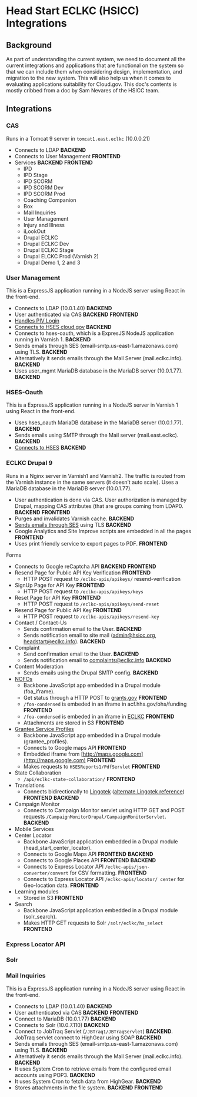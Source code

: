 # Head Start ECLKC (HSICC) Integrations

## Background

As part of understanding the current system, we need to document all the current integrations and applications that are functional on the system so that we can include them when considering design, implementation, and migration to the new system. This will also help us when it comes to evaluating applications suitability for Cloud.gov.
This doc's contents is mostly cribbed from a doc by Sam Nevares of the HSICC team.

## Integrations

### CAS

Runs in a Tomcat 9 server in `tomcat1.east.eclkc` (10.0.0.21)

* Connects to LDAP **BACKEND**
* Connects to User Management **FRONTEND**
* Services **BACKEND** **FRONTEND**
  * IPD
  * IPD Stage
  * IPD SCORM
  * IPD SCORM Dev
  * IPD SCORM Prod
  * Coaching Companion
  * Box
  * Mail Inquiries
  * User Management
  * Injury and Illness
  * iLookOut
  * Drupal ECLKC
  * Drupal ECLKC Dev
  * Drupal ECLKC Stage
  * Drupal ELCKC Prod (Varnish 2)
  * Drupal Demo 1, 2 and 3

### User Management

This is a ExpressJS application running in a NodeJS server using React in the front-end.

* Connects to LDAP (10.0.1.40) **BACKEND**
* User authenticated via CAS **BACKEND** **FRONTEND**
* [Handles PIV Login](https://secure.eclkc.ohs.acf.hhs.gov)
* [Connects to HSES cloud.gov](https://piv-hses-ohs-acf-hhs.app.cloud.gov) **BACKEND**
* Connects to hses-oauth, which is a ExpresJS NodeJS application running in Varnish 1. **BACKEND**
* Sends emails through SES (email-smtp.us-east-1.amazonaws.com) using TLS. **BACKEND**
* Alternatively it sends emails through the Mail Server (mail.eclkc.info). **BACKEND**
* Uses user_mgmt MariaDB database in the MariaDB server (10.0.1.77). **BACKEND**

### HSES-Oauth

This is a ExpressJS application running in a NodeJS server in Varnish 1 using React in the front-end.

* Uses hses_oauth MariaDB database in the MariaDB server (10.0.1.77). **BACKEND**
* Sends emails using SMTP through the Mail server (mail.east.eclkc). **BACKEND**
* [Connects to HSES](https://hses.ohs.acf.hhs.gov) **BACKEND**

### ECLKC Drupal 9

Runs in a Nginx server in Varnish1 and Varnish2. The traffic is routed from the Varnish instance in the same servers (it doesn’t auto scale). Uses a MariaDB database in the MariaDB server (10.0.1.77).

* User authentication is done via CAS. User authorization is managed by Drupal, mapping CAS attributes (that are groups coming from LDAP0. **BACKEND** **FRONTEND**
* Purges and invalidates Varnish cache. **BACKEND**
* [Sends emails through SES](email-smtp.us-east-1.amazonaws.com) using TLS **BACKEND**
* Google Analytics and Site Improve scripts are embedded in all the pages **FRONTEND**
* Uses print friendly service to export pages to PDF. **FRONTEND**

Forms

* Connects to Google reCaptcha API **BACKEND** **FRONTEND**
* Resend Page for Public API Key Verification **FRONTEND**
  * HTTP POST request to `/eclkc-apis/apikeys/` resend-verification
* SignUp Page for API Key **FRONTEND**
  * HTTP POST request to `/eclkc-apis/apikeys/keys`
* Reset Page for API Key **FRONTEND**
  * HTTP POST request to `/eclkc-apis/apikeys/send-reset`
* Resend Page for Public API Key **FRONTEND**
  * HTTP POST request to `/eclkc-apis/apikeys/resend-key`
* Contact / Contact-Us
  * Sends confirmation email to the User. **BACKEND**
  * Sends notification email to site mail (admin@hsicc.org, headstart@eclkc.info). **BACKEND**
* Complaint
  * Send confirmation email to the User. **BACKEND**
  * Sends notification email to complaints@eclkc.info **BACKEND**
* Content Moderation
  * Sends emails using the Drupal SMTP config. **BACKEND**
* [NOFOs](https://eclkc.ohs.acf.hhs.gov/foa-condensed)
  * Backbone JavaScript app embedded in a Drupal module (foa_iframe).
  * Get status through a HTTP POST to [grants.gov](http://www.grants.gov) **FRONTEND**
  * `/foa-condensed` is embeded in an iframe in acf.hhs.gov/ohs/funding **FRONTEND**
  * `/foa-condensed` is embeded in an iframe in [ECLKC](https://eclkc.ohs.acf.hhs.gov/grant-application/article/notice-funding-opportunity-nofo-locator) **FRONTEND**
  * Attachments are stored in S3 **FRONTEND**
* [Grantee Service Profiles](https://eclkc.ohs.acf.hhs.gov/federal-monitoring/report/grantee-service-profiles )
  * Backbone JavaScript app embedded in a Drupal module (grantee_profiles).
  * Connects to Google maps API **FRONTEND**
  * Embedded iframe from [http://maps.google.com](http://maps.google.com) **FRONTEND**
  * Makes requests to `HSESReports1/PdfServlet` **FRONTEND**
* State Collaboration
  * `/api/eclkc-state-collaboration/` **FRONTEND**
* Translations
  * Connects bidirectionally to [Lingotek](https://gmc.lingotek.com) ([alternate Lingotek reference](https://myaccount.lingotek.com)) **FRONTEND** **BACKEND**
* Campaign Monitor
  * Connects to Campaign Monitor servlet using HTTP GET and POST requests `/CampaignMonitorDrupal/CampaignMonitorServlet`. **BACKEND**
* Mobile Services
* Center Locator
  * Backbone JavaScript application embedded in a Drupal module (head_start_center_locator).
  * Connects to Google Maps API **FRONTEND** **BACKEND**
  * Connects to Google Places API **FRONTEND** **BACKEND**
  * Connects to Express Locator API `/eclkc-apis/json-converter/convert` for CSV formatting. **FRONTEND**
  * Connects to Express Locator API `/eclkc-apis/locator/ center` for Geo-location data. **FRONTEND**
* Learning modules
  * Stored in S3 **FRONTEND**
* Search
  * Backbone JavaScript application embedded in a Drupal module (solr_search).
  * Makes HTTP GET requests to Solr `/solr/eclkc/hs_select` **FRONTEND**

### Express Locator API

### Solr

### Mail Inquiries

This is a ExpressJS application running in a NodeJS server using React in the front-end.

* Connects to LDAP (10.0.1.40) **BACKEND**
* User authenticated via CAS **BACKEND** **FRONTEND**
* Connect to MariaDB (10.0.1.77) **BACKEND**
* Connects to Solr (10.0.7.110) **BACKEND**
* Connect to JobTraq Servlet (`/JBTraq1/JBTraqServlet`) **BACKEND**. JobTraq servlet connect to HighGear using SOAP **BACKEND**
* Sends emails through SES (email-smtp.us-east-1.amazonaws.com) using TLS. **BACKEND**
* Alternatively it sends emails through the Mail Server (mail.eclkc.info). **BACKEND**
* It uses System Cron to retrieve emails from the configured email accounts using POP3. **BACKEND**
* It uses System Cron to fetch data from HighGear. **BACKEND**
* Stores attachments in the file system. **BACKEND** **FRONTEND**
